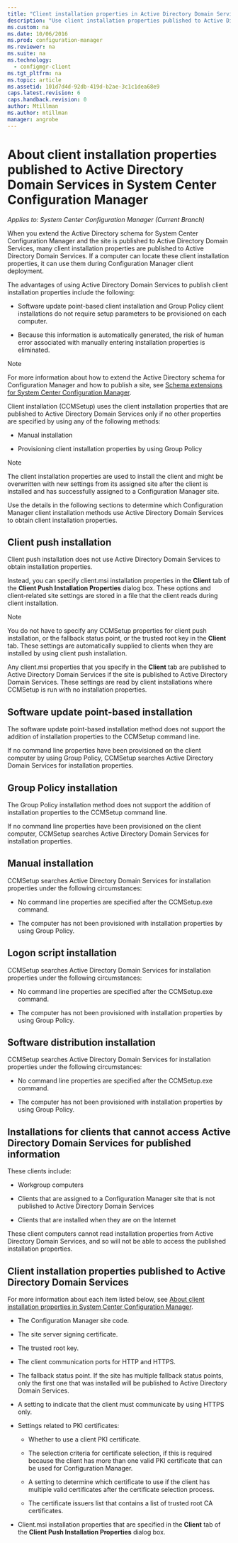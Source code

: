 ```yaml
---
title: "Client installation properties in Active Directory Domain Services | Microsoft Docs"
description: "Use client installation properties published to Active Directory Domain Services in System Center Configuration Manager."
ms.custom: na
ms.date: 10/06/2016
ms.prod: configuration-manager
ms.reviewer: na
ms.suite: na
ms.technology:
  - configmgr-client
ms.tgt_pltfrm: na
ms.topic: article
ms.assetid: 101d7d4d-92db-419d-b2ae-3c1c1dea68e9
caps.latest.revision: 6
caps.handback.revision: 0
author: Mtillmanms.author: mtillmanmanager: angrobe
---
```

# About client installation properties published to Active Directory Domain Services in System Center Configuration Manager*Applies to: System Center Configuration Manager (Current Branch)*
When you extend the Active Directory schema for System Center Configuration Manager and the site is published to Active Directory Domain Services, many client installation properties are published to Active Directory Domain Services. If a computer can locate these client installation properties, it can use them during Configuration Manager client deployment.  

 The advantages of using Active Directory Domain Services to publish client installation properties include the following:  

-   Software update point-based client installation and Group Policy client installations do not require setup parameters to be provisioned on each computer.  

-   Because this information is automatically generated, the risk of human error associated with manually entering installation properties is eliminated.  

> [!NOTE]  
>  For more information about how to extend the Active Directory schema for Configuration Manager and how to publish a site, see [Schema extensions for System Center Configuration Manager](../../plan-design/network/schema-extensions.md).  

 Client installation (CCMSetup) uses the client installation properties that are published to Active Directory Domain Services only if no other properties are specified by using any of the following methods:  

-   Manual installation  

-   Provisioning client installation properties by using Group Policy  

> [!NOTE]  
>  The client installation properties are used to install the client and might be overwritten with new settings from its assigned site after the client is installed and has successfully assigned to a Configuration Manager site.  

 Use the details in the following sections to determine which Configuration Manager client installation methods use Active Directory Domain Services to obtain client installation properties.  

## Client push installation  
 Client push installation does not use Active Directory Domain Services to obtain installation properties.  

 Instead, you can specify client.msi installation properties in the **Client** tab of the **Client Push Installation Properties** dialog box. These options and client-related site settings are stored in a file that the client reads during client installation.  

> [!NOTE]  
>  You do not have to specify any CCMSetup properties for client push installation, or the fallback status point, or the trusted root key in the **Client** tab. These settings are automatically supplied to clients when they are installed by using client push installation.  

 Any client.msi properties that you specify in the **Client** tab are published to Active Directory Domain Services if the site is published to Active Directory Domain Services. These settings are read by client installations where CCMSetup is run with no installation properties.  

## Software update point-based installation  
 The software update point-based installation method does not support the addition of installation properties to the CCMSetup command line.  

 If no command line properties have been provisioned on the client computer by using Group Policy, CCMSetup searches Active Directory Domain Services for installation properties.  

## Group Policy installation  
 The Group Policy installation method does not support the addition of installation properties to the CCMSetup command line.  

 If no command line properties have been provisioned on the client computer, CCMSetup searches Active Directory Domain Services for installation properties.  

## Manual installation  
 CCMSetup searches Active Directory Domain Services for installation properties under the following circumstances:  

-   No command line properties are specified after the CCMSetup.exe command.  

-   The computer has not been provisioned with installation properties by using Group Policy.  

## Logon script installation  
 CCMSetup searches Active Directory Domain Services for installation properties under the following circumstances:  

-   No command line properties are specified after the CCMSetup.exe command.  

-   The computer has not been provisioned with installation properties by using Group Policy.  

## Software distribution installation  
 CCMSetup searches Active Directory Domain Services for installation properties under the following circumstances:  

-   No command line properties are specified after the CCMSetup.exe command.  

-   The computer has not been provisioned with installation properties by using Group Policy.  

## Installations for clients that cannot access Active Directory Domain Services for published information  
 These clients include:  

-   Workgroup computers  

-   Clients that are assigned to a Configuration Manager site that is not published to Active Directory Domain Services  

-   Clients that are installed when they are on the Internet  

 These client computers cannot read installation properties from Active Directory Domain Services, and so will not be able to access the published installation properties.  

## Client installation properties published to Active Directory Domain Services  
 For more information about each  item listed below, see [About client installation properties in System Center Configuration Manager](../../../core/clients/deploy/about-client-installation-properties.md).  

-   The Configuration Manager site code.  

-   The site server signing certificate.  

-   The trusted root key.  

-   The client communication ports for HTTP and HTTPS.  

-   The fallback status point. If the site has multiple fallback status points, only the first one that was installed will be published to Active Directory Domain Services.  

-   A setting to indicate that the client must communicate by using HTTPS only.  

-   Settings related to PKI certificates:  

    -   Whether to use a client PKI certificate.  

    -   The selection criteria for certificate selection, if this is required because the client has more than one valid PKI certificate that can be used for Configuration Manager.  

    -   A setting to determine which certificate to use if the client has multiple valid certificates after the certificate selection process.  

    -   The certificate issuers list that contains a list of trusted root CA certificates.  

-   Client.msi installation properties that are specified in the **Client** tab of the **Client Push Installation Properties** dialog box.
